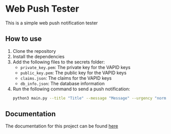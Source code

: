 # Web Push Tester
This is a simple web push notification tester

## How to use
1. Clone the repository
2. Install the dependencies
3. Add the following files to the secrets folder:
    - `private_key.pem`: The private key for the VAPID keys
    - `public_key.pem`: The public key for the VAPID keys
    - `claims.json`: The claims for the VAPID keys
    - `db_info.json`: The database information
4. Run the following command to send a push notification:
    ```bash
    python3 main.py --title "Title" --message "Message" --urgency "normal"
    ```

## Documentation
The documentation for this project can be found [here](https://schleising.github.io/web-push-tester/)
